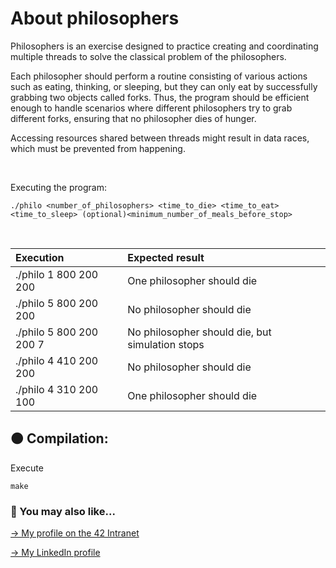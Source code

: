 # About philosophers
Philosophers is an exercise designed to practice creating and coordinating multiple threads to solve the classical problem of the philosophers.

Each philosopher should perform a routine consisting of various actions such as eating, thinking, or sleeping, but they can only eat by successfully grabbing two objects called forks. Thus, the program should be efficient enough to handle scenarios where different philosophers try to grab different forks, ensuring that no philosopher dies of hunger.

Accessing resources shared between threads might result in data races, which must be prevented from happening.

<br>

Executing the program:
```
./philo <number_of_philosophers> <time_to_die> <time_to_eat> <time_to_sleep> (optional)<minimum_number_of_meals_before_stop>
```
<br>

| Execution | Expected result |
| :--- | :--- |
| ./philo 1 800 200 200 | One philosopher should die |
| ./philo 5 800 200 200 | No philosopher should die |
| ./philo 5 800 200 200 7 | No philosopher should die, but simulation stops |
| ./philo 4 410 200 200 | No philosopher should die |
| ./philo 4 310 200 100 | One philosopher should die |

## 🟠 Compilation:
Execute
```
make
```

### 🔄 You may also like...
[-> My profile on the 42 Intranet](https://profile.intra.42.fr/users/mgimon-c)

[-> My LinkedIn profile](https://www.linkedin.com/in/mgimon-c/)



